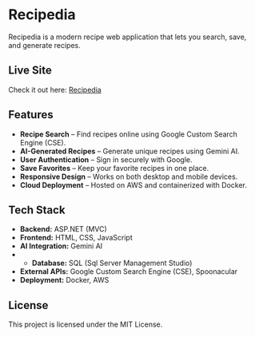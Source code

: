 # Recipedia

Recipedia is a modern recipe web application that lets you search, save, and generate recipes. 

## Live Site

Check it out here: [Recipedia](https://recipedia.cc) 

## Features

- **Recipe Search** – Find recipes online using Google Custom Search Engine (CSE).  
- **AI-Generated Recipes** – Generate unique recipes using Gemini AI.  
- **User Authentication** – Sign in securely with Google.  
- **Save Favorites** – Keep your favorite recipes in one place.  
- **Responsive Design** – Works on both desktop and mobile devices.  
- **Cloud Deployment** – Hosted on AWS and containerized with Docker.  

## Tech Stack

- **Backend:** ASP.NET (MVC)  
- **Frontend:** HTML, CSS, JavaScript  
- **AI Integration:** Gemini AI
- - **Database:** SQL (Sql Server Management Studio)
- **External APIs:** Google Custom Search Engine (CSE), Spoonacular  
- **Deployment:** Docker, AWS
  
## License

This project is licensed under the MIT License.  
